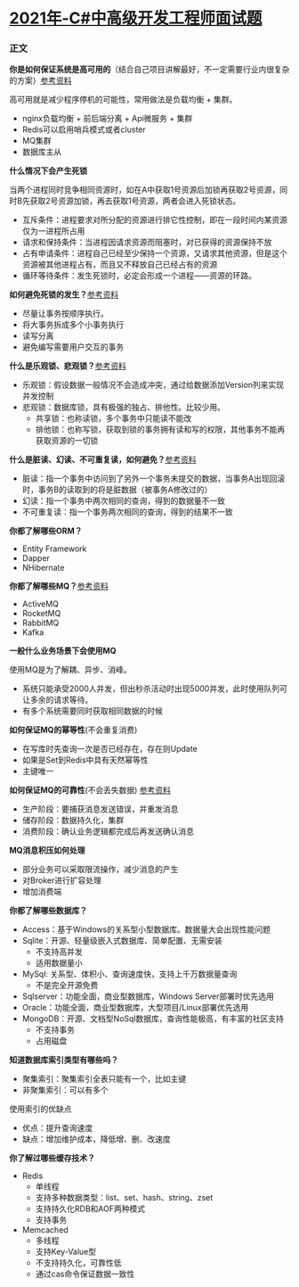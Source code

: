  

# [2021年-C#中高级开发工程师面试题](https://www.cnblogs.com/AssertionBird/p/14883227.html)

### 正文

**你是如何保证系统是高可用的**（结合自己项目讲解最好，不一定需要行业内很复杂的方案）[参考资料](https://zhuanlan.zhihu.com/p/88398621)

高可用就是减少程序停机的可能性，常用做法是负载均衡 + 集群。

- nginx负载均衡 + 前后端分离 + Api微服务 + 集群
- Redis可以启用哨兵模式或者cluster
- MQ集群
- 数据库主从

**什么情况下会产生死锁**

当两个进程同时竞争相同资源时，如在A中获取1号资源后加锁再获取2号资源，同时B先获取2号资源加锁，再去获取1号资源，两者会进入死锁状态。

- 互斥条件：进程要求对所分配的资源进行排它性控制，即在一段时间内某资源仅为一进程所占用
- 请求和保持条件：当进程因请求资源而阻塞时，对已获得的资源保持不放
- 占有申请条件：进程自己已经至少保持一个资源，又请求其他资源，但是这个资源被其他进程占有，而且又不释放自己已经占有的资源
- 循环等待条件：发生死锁时，必定会形成一个进程——资源的环路。

**如何避免死锁的发生？**[参考资料](https://zhuanlan.zhihu.com/p/372580240)

- 尽量让事务按顺序执行。
- 将大事务拆成多个小事务执行
- 读写分离
- 避免编写需要用户交互的事务

**什么是乐观锁、悲观锁？**[参考资料](https://www.cnblogs.com/kiko2014551511/p/13129818.html)

- 乐观锁：假设数据一般情况不会造成冲突，通过给数据添加Version列来实现并发控制
- 悲观锁：数据库锁，具有极强的独占、排他性。比较少用。
  - 共享锁：也称读锁，多个事务中只能读不能改
  - 排他锁：也称写锁，获取到锁的事务拥有读和写的权限，其他事务不能再获取资源的一切锁

**什么是脏读、幻读、不可重复读，如何避免？**[参考资料](https://www.cnblogs.com/balfish/p/8298296.html)

- 脏读：指一个事务中访问到了另外一个事务未提交的数据，当事务A出现回滚时，事务B的读取到的将是脏数据（被事务A修改过的）
- 幻读：指一个事务中两次相同的查询，得到的数据量不一致
- 不可重复读：指一个事务两次相同的查询，得到的结果不一致

**你都了解哪些ORM？**

- Entity Framework
- Dapper
- NHibernate

**你都了解哪些MQ？**[参考资料](https://www.cnblogs.com/jay-wu/p/10287636.html)

- ActiveMQ
- RocketMQ
- RabbitMQ
- Kafka

**一般什么业务场景下会使用MQ**

使用MQ是为了解耦、异步、消峰。

- 系统只能承受2000人并发，但出秒杀活动时出现5000并发，此时使用队列可让多余的请求等待。
- 有多个系统需要同时获取相同数据的时候

**如何保证MQ的幂等性**(不会重复消费)

- 在写库时先查询一次是否已经存在，存在则Update
- 如果是Set到Redis中具有天然幂等性
- 主键唯一

**如何保证MQ的可靠性**(不会丢失数据) [参考资料](https://www.cnblogs.com/guanyuehao0107/p/14060611.html)

- 生产阶段：要捕获消息发送错误，并重发消息
- 储存阶段：数据持久化，集群
- 消费阶段：确认业务逻辑都完成后再发送确认消息

**MQ消息积压如何处理**

- 部分业务可以采取限流操作，减少消息的产生
- 对Broker进行扩容处理
- 增加消费端

**你都了解哪些数据库？**

  - Access：基于Windows的关系型小型数据库。数据量大会出现性能问题
  - Sqlite：开源、轻量级嵌入式数据库、简单配置、无需安装
    - 不支持高并发
    - 适用数据量小
  - MySql: 关系型、体积小、查询速度快，支持上千万数据量查询
    - 不是完全开源免费
  - Sqlserver：功能全面，商业型数据库，Windows Server部署时优先选用
  - Oracle：功能全面，商业型数据库，大型项目/Linux部署优先选用
  - MongoDB：开源、文档型NoSql数据库，查询性能极高，有丰富的社区支持
    - 不支持事务
    - 占用磁盘

**知道数据库索引类型有哪些吗？**

- 聚集索引：聚集索引全表只能有一个，比如主键
- 非聚集索引：可以有多个

使用索引的优缺点

- 优点：提升查询速度
- 缺点：增加维护成本，降低增、删、改速度

**你了解过哪些缓存技术？**

- Redis
  - 单线程
  - 支持多种数据类型：list、set、hash、string、zset
  - 支持持久化RDB和AOF两种模式
  - 支持事务
- Memcached
  - 多线程
  - 支持Key-Value型
  - 不支持持久化，可靠性低
  - 通过cas命令保证数据一致性
 